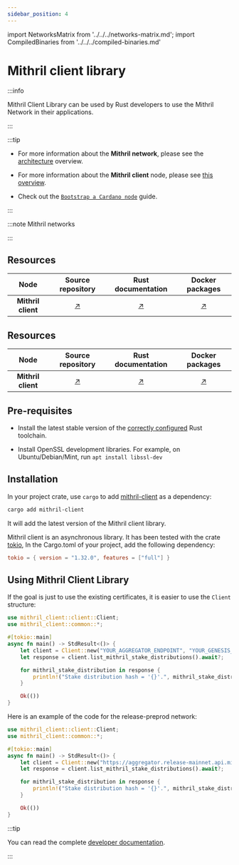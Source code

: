 ```yaml
---
sidebar_position: 4
---
```


import NetworksMatrix from '../../../networks-matrix.md';
import CompiledBinaries from '../../../compiled-binaries.md'

# Mithril client library

:::info

Mithril Client Library can be used by Rust developers to use the Mithril Network in their applications.

:::

:::tip

* For more information about the **Mithril network**, please see the [architecture](../../../mithril/mithril-network/architecture.md) overview.

* For more information about the **Mithril client** node, please see [this overview](../../../mithril/mithril-network/client.md).

* Check out the [`Bootstrap a Cardano node`](../../getting-started/bootstrap-cardano-node.md) guide.

:::

:::note Mithril networks

<NetworksMatrix />

:::

## Resources

| Node | Source repository | Rust documentation | Docker packages |
|:-:|:-----------------:|:------------------:|:---------------:|
**Mithril client** | [:arrow_upper_right:](https://github.com/input-output-hk/mithril/tree/main/mithril-client-cli) | [:arrow_upper_right:](https://mithril.network/mithril-client/doc/mithril_client/index.html) | [:arrow_upper_right:](https://github.com/input-output-hk/mithril/pkgs/container/mithril-client)

## Resources

| Node | Source repository | Rust documentation | Docker packages |
|:-:|:-----------------:|:------------------:|:---------------:|
**Mithril client** | [:arrow_upper_right:](https://github.com/input-output-hk/mithril/tree/main/mithril-client-cli) | [:arrow_upper_right:](https://mithril.network/mithril-client/doc/mithril_client/index.html) | [:arrow_upper_right:](https://github.com/input-output-hk/mithril/pkgs/container/mithril-client)

## Pre-requisites

* Install the latest stable version of the [correctly configured](https://www.rust-lang.org/learn/get-started) Rust toolchain.

* Install OpenSSL development libraries. For example, on Ubuntu/Debian/Mint, run `apt install libssl-dev`

## Installation

In your project crate, use `cargo` to add [mithril-client](https://crates.io/crates/mithril-client) as a dependency:

```bash
cargo add mithril-client
```

It will add the latest version of the Mithril client library.

Mithril client is an asynchronous library. It has been tested with the crate [tokio](https://crates.io/crates/tokio), In the Cargo.toml of your project, add the following dependency:

```toml
tokio = { version = "1.32.0", features = ["full"] }
``````

## Using Mithril Client Library

If the goal is just to use the existing certificates, it is easier to use the `Client` structure:

```rust
use mithril_client::client::Client;
use mithril_client::common::*;

#[tokio::main]
async fn main() -> StdResult<()> {
    let client = Client::new("YOUR_AGGREGATOR_ENDPOINT", "YOUR_GENESIS_VERIFICATION_KEY").await?;
    let response = client.list_mithril_stake_distributions().await?;

    for mithril_stake_distribution in response {
        println!("Stake distribution hash = '{}'.", mithril_stake_distribution.hash);
    }

    Ok(())
}
```

Here is an example of the code for the release-preprod network:

```rust
use mithril_client::client::Client;
use mithril_client::common::*;

#[tokio::main]
async fn main() -> StdResult<()> {
    let client = Client::new("https://aggregator.release-mainnet.api.mithril.network/aggregator", "5b3132372c37332c3132342c3136312c362c3133372c3133312c3231332c3230372c3131372c3139382c38352c3137362c3139392c3136322c3234312c36382c3132332c3131392c3134352c31332c3233322c3234332c34392c3232392c322c3234392c3230352c3230352c33392c3233352c34345d").await?;
    let response = client.list_mithril_stake_distributions().await?;

    for mithril_stake_distribution in response {
        println!("Stake distribution hash = '{}'.", mithril_stake_distribution.hash);
    }

    Ok(())
}
```

:::tip

You can read the complete [developer documentation](https://mithril.network/rust-doc/mithril_client/index.html).

:::